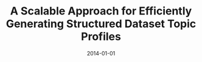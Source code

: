 ---
title: "A Scalable Approach for Efficiently Generating Structured Dataset Topic Profiles"
collection: publications
permalink: /publication/2014-DBLP_conf_esws_FetahuDNCTN14
date: 2014-01-01
venue: 'The Semantic Web: Trends and Challenges - 11th International Conference, {ESWC} 2014, Anissaras, Crete, Greece, May 25-29, 2014. Proceedings'
---